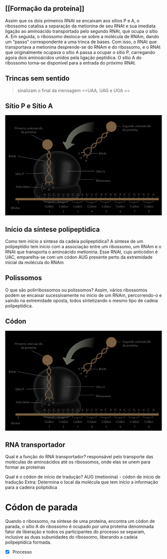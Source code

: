 ## [[Formação da proteína]]
Assim que os dois primeiros RNAt se encaixam aos sítios P e A, o ribossomo catalisa a separação da metionina de seu RNAt e sua imediata ligação ao aminoácido transportado pelo segundo RNAt, que ocupa o sítio A. Em seguida, o ribossomo desloca-se sobre a molécula de RNAm, dando um “passo” correspondente a uma trinca de bases. Com isso, o RNAt que transportava a metionina desprende-se do RNAm e do ribossomo, e o RNAt que originalmente ocupava o sítio A passa a ocupar o sítio P, carregando agora dois aminoácidos unidos pela ligação peptídica. O sítio A do ribossomo torna-se disponível para a entrada do próximo RNAt. 

## Trincas sem sentido
> sinalizam o final da mensagem
> ==UAA, UAG e UGA ==

## Sítio P e Sítio A
![](Imagens/2005.png)

## Início da síntese polipeptídica
Como tem início a síntese da cadeia polipeptídica? 
A síntese de um polipeptídio tem início com a associação entre um ribossomo, um RNAm e o RNAt que transporta o aminoácido metionina. Esse RNAt, cujo anticódon é UAC, emparelha-se com um códon AUG presente perto da extremidade inicial da molécula do RNAm 

## Polissomos
O que são polirribossomos ou polissomos? 
Assim, vários ribossomos podem se encaixar sucessivamente no início de um RNAm, percorrendo-o e saindo na extremidade oposta, todos sintetizando o mesmo tipo de cadeia polipeptídica. 

## Códon
![](Imagens/2005.png)

## RNA transportador
Qual é a função do RNA transportador? 
responsável pelo transporte das moléculas de aminoácidos até os ribossomos, onde elas se unem para formar as proteínas 

Qual é o códon de início de tradução? 
AUG (metionina) - códon de início de tradução 
Extra: Determina o local da molécula que tem início a informação para a cadeira poliptídica 

# Códon de parada
Quando o ribossomo, na síntese de uma proteína, encontra um códon de parada, o sítio A do ribossomo é ocupado por uma proteína denominada fator de liberação e todos os participantes do processo se separam, inclusive as duas subunidades do ribossomo, liberando a cadeia polipeptídica formada. 
- [x] Processo 
